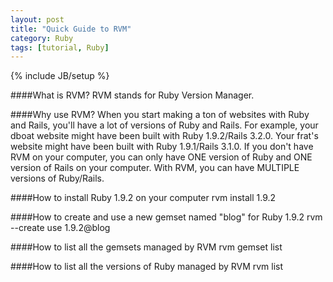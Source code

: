 ```yaml
---
layout: post
title: "Quick Guide to RVM"
category: Ruby
tags: [tutorial, Ruby]
---
```

{% include JB/setup %}

####What is RVM?
RVM stands for Ruby Version Manager.

####Why use RVM?
When you start making a ton of websites with Ruby and Rails, you'll have a lot
of versions of Ruby and Rails. For example, your dboat website might have been
built with Ruby 1.9.2/Rails 3.2.0. Your frat's website might have been built
with Ruby 1.9.1/Rails 3.1.0. If you don't have RVM on your computer, you can
only have ONE version of Ruby and ONE version of Rails on your computer.
With RVM, you can have MULTIPLE versions of Ruby/Rails.

####How to install Ruby 1.9.2 on your computer
    rvm install 1.9.2

####How to create and use a new gemset named "blog" for Ruby 1.9.2
    rvm --create use 1.9.2@blog

####How to list all the gemsets managed by RVM
    rvm gemset list

####How to list all the versions of Ruby managed by RVM
    rvm list
